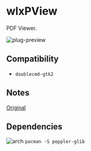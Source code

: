 wlxPView
========
PDF Viewer.

![plug-preview](https://i.imgur.com/G7UXR5B.png)

## Compatibility
- `doublecmd-gtk2`

## Notes
[Original](https://yassernour.wordpress.com/2010/04/04/how-hard-to-build-a-pdf-viewer/)

## Dependencies
![arch](https://wiki.archlinux.org/favicon.ico) `pacman -S poppler-glib`
